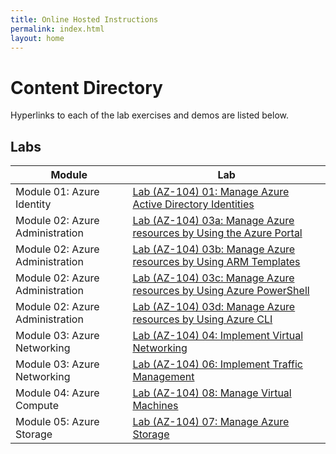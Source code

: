 ```yaml
---
title: Online Hosted Instructions
permalink: index.html
layout: home
---
```


# Content Directory

Hyperlinks to each of the lab exercises and demos are listed below.

## Labs

| Module | Lab |
| --- | --- |
| Module 01: Azure Identity | [Lab (AZ-104) 01: Manage Azure Active Directory Identities](https://aka.ms/az-010-manage-AAD-identities) |
| Module 02: Azure Administration | [Lab (AZ-104) 03a: Manage Azure resources by Using the Azure Portal](https://aka.ms/az-010-manage-Azure-resources-portal) |
| Module 02: Azure Administration | [Lab (AZ-104) 03b: Manage Azure resources by Using ARM Templates](https://aka.ms/az-010-manage-Azure-resources-ARM) |
| Module 02: Azure Administration | [Lab (AZ-104) 03c: Manage Azure resources by Using Azure PowerShell](https://aka.ms/az-010-manage-Azure-resources-PowerShell) |
| Module 02: Azure Administration | [Lab (AZ-104) 03d: Manage Azure resources by Using Azure CLI](https://aka.ms/az-010-manage-Azure-resources-CLI) |
| Module 03: Azure Networking | [Lab (AZ-104) 04: Implement Virtual Networking](https://aka.ms/az-010-implement-virtual-networking) |
| Module 03: Azure Networking | [Lab (AZ-104) 06: Implement Traffic Management](https://aka.ms/az-010-implement-traffic-management) |
| Module 04: Azure Compute | [Lab (AZ-104) 08: Manage Virtual Machines](https://aka.ms/az-010-manage-virtual-machines) |
| Module 05: Azure Storage | [Lab (AZ-104) 07: Manage Azure Storage](https://aka.ms/az-010-manage-Azure-storage) |